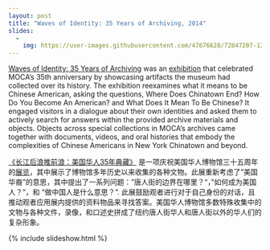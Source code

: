 ```yaml
---
layout: post
title: "Waves of Identity: 35 Years of Archiving, 2014"
slides:
  -
    img: https://user-images.githubusercontent.com/47676628/72847207-12f0dc00-3c70-11ea-9c02-fb51a03fcf93.jpg
---
```


[Waves of Identity: 35 Years of Archiving](http://www.mocanyc.org/about/press/press_release/museum_of_chinese_in_america_to_present_waves_of_identity_35_years_of_arch) was an [exhibition](http://www.mocanyc.org/exhibitions/waves_of_identity) that celebrated MOCA’s 35th anniversary by showcasing artifacts the museum had collected over its history. The exhibition reexamines what it means to be Chinese American, asking the questions, Where Does Chinatown End? How Do You Become An American? and What Does It Mean To Be Chinese? It engaged visitors in a dialogue about their own identities and asked them to actively search for answers within the provided archive materials and objects. Objects across special collections in MOCA’s archives came together with documents, videos, and oral histories that embody the complexities of Chinese Americans in New York Chinatown and beyond. 

[《长江后浪推前浪：美国华人35年典藏》](http://www.mocanyc.org/about/press/press_release/museum_of_chinese_in_america_to_present_waves_of_identity_35_years_of_arch) 是一项庆祝美国华人博物馆三十五周年的[展览](http://www.mocanyc.org/exhibitions/waves_of_identity)，其中展示了博物馆多年历史以来收集的各种文物。此展重新考虑了”美国华裔”的意思，其中提出了一系列问题：”唐人街的边界在哪里？“，”如何成为美国人？“，和 “做中国人是什么意思？”. 此展鼓励观者进行对于自己身份的对话，且推动观者应用展内提供的资料物品来寻找答案。美国华人博物馆多数特殊收集中的文物与各种文件，录像，和口述史拼成了纽约唐人街华人和唐人街以外的华人们的复杂形象。

{% include slideshow.html %}
